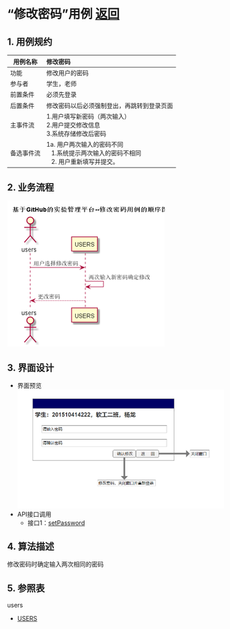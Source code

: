 # “修改密码”用例 [返回](README.md)
## 1. 用例规约

|用例名称|修改密码|
|-------|:-------------|
|功能|修改用户的密码|
|参与者|学生，老师|
|前置条件|必须先登录|
|后置条件|修改密码以后必须强制登出，再跳转到登录页面|
|主事件流| 1.用户填写新密码（两次输入） <br/> 2.用户提交修改信息 <br/>3.系统存储修改后密码|
|备选事件流|1a. 用户两次输入的密码不同 <br/>&nbsp;&nbsp; 1.系统提示两次输入的密码不相同  <br/>&nbsp;&nbsp; 2. 用户重新填写并提交。 |

## 2. 业务流程
![sequence1](基于GitHub的实验管理平台--修改密码用例的顺序图.png)

## 3. 界面设计
- 界面预览
![](修改密码.png)
- API接口调用
    - 接口1：[setPassword](设置密码api.md)

## 4. 算法描述 
修改密码时确定输入两次相同的密码
    
## 5. 参照表
users
- [USERS](../数据库设计.md/#USERS)
